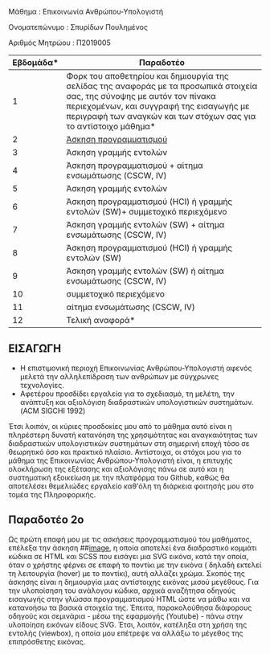 Μάθημα : Επικοινωνία Ανθρώπου-Υπολογιστή

Ονοματεπώνυμο : Σπυρίδων Πουλημένος

Αριθμός Μητρώου : Π2019005

| Εβδομάδα* | Παραδοτέο |
| --- | --- |
| 1 | Φορκ του αποθετηρίου και δημιουργία της σελίδας της αναφοράς με τα προσωπικά στοιχεία σας, της σύνοψης με αυτόν τον πίνακα περιεχομένων, και συγγραφή της εισαγωγής με περιγραφή των αναγκών και των στόχων σας για το αντίστοιχο μάθημα* |
| 2 | [Άσκηση προγραμματισμού](#image) |
| 3 | Άσκηση γραμμής εντολών |
| 4 | Άσκηση προγραμματισμού + αίτημα ενσωμάτωσης (CSCW, IV) |
| 5 | Άσκηση γραμμής εντολών |
| 6 | Άσκηση προγραμματισμού (HCI) ή γραμμής εντολών (SW)+ συμμετοχικό περιεχόμενο |
| 7 | Άσκηση γραμμής εντολών (SW) + αίτημα ενσωμάτωσης (CSCW, IV) |
| 8 | Άσκηση προγραμματισμού (HCI) ή γραμμής εντολών (SW) |
| 9 | Άσκηση γραμμής εντολών (SW) ή αίτημα ενσωμάτωσης (CSCW, IV) |
| 10 | συμμετοχικό περιεχόμενο |
| 11 | αίτημα ενσωμάτωσης (CSCW, IV) |
| 12 | Τελική αναφορά* |


## ΕΙΣΑΓΩΓΗ

- Η επιστιμονική περιοχή Επικοινωνίας Ανθρώπου-Υπολογιστή αφενός μελετά την αλληλεπίδραση των ανθρώπων με σύγχρωνες τεχνολογίες.
- Αφετέρου προσδίδει εργαλεία για το σχεδιασμό, τη μελέτη, την ανάπτυξη και αξιολόγιση διαδραστικών υπολογιστικών συστημάτων.(ACM SIGCHI 1992)

 Έτσι λοιπόν, οι κύριες προσδοκίες μου από το μάθημα αυτό είναι η πληρέστερη δυνατή κατανόηση της χρησιμότητας και αναγκαιότητας των διαδραστικών υπολογιστικών συστημάτων στη σημερινή εποχή τόσο σε θεωρητικό όσο και πρακτικό πλαίσιο.
 Αντίστοιχα, οι στόχοι μου για το μάθημα της Επικοινωνίας Ανθρώπου-Υπολογιστή είναι, η επιτυχής ολοκλήρωση της εξέτασης και αξιολόγισης πάνω σε αυτό και η συστηματική εξοικείωση με την πλατφόρμα του Github, καθώς θα αποτελέσει θεμελιώδες εργαλείο καθ'όλη τη διάρκεια φοιτησής μου στο τομέα της Πληροφορικής.
 
 ## Παραδοτέο 2ο
  Ως πρώτη επαφή μου με τις ασκήσεις προγραμματισμού του μαθήματος, επέλεξα την άσκηση ##[image](https://github.com/p19poul/site/blob/master/_remix/image.md), η οποία αποτελεί ένα διαδραστικό κομμάτι κώδικα σε HTML και SCSS που εισάγει μια SVG εικόνα, κατά την οποία, όταν ο χρήστης φέρνει σε επαφή το ποντίκι με την εικόνα ( δηλαδή εκτελεί τη λειτουργία (hover) με το ποντίκι), αυτή αλλάζει χρώμα. Σκοπός της άσκησης είναι η δημιουργία μιας αντίστοιχης εικόνας μισού μεγέθους.
  Για την υλοποίσηση του ανάλογου κώδικα, αρχικά αναζήτησα οδηγούς εισαγωγής στην γλώσσα προγραμματισμού HTML ώστε να μάθω και να κατανοήσω τα βασικά στοιχεία της.
 Έπειτα, παρακολούθησα διάφορους οδηγούς και σεμινάρια - μέσω της εφαρμογής (Youtube) -  πάνω στην υλοποίηση εικόνων είδους SVG. Έτσι, λοιπόν, κατέληξα στη χρήση της εντολής (viewbox), η οποία μου επέτρεψε να αλλάξω το μέγεθος της επιπρόσθετης εικόνας. 
